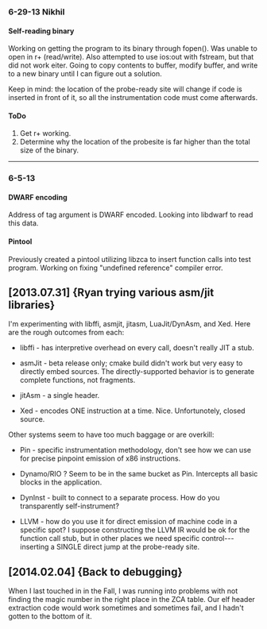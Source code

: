

### 6-29-13 Nikhil ###

#### Self-reading binary ####
Working on getting the program to its binary through fopen(). Was unable to open in r+ (read/write). Also attempted to use ios:out with fstream, but that did not work eiter. Going to copy contents to buffer, modify buffer, and write to a new binary until I can
figure out a solution.

Keep in mind: the location of the probe-ready site will change if code is inserted in front of
it, so all the instrumentation code must come afterwards.

#### ToDo ####
1. Get r+ working.
2. Determine why the location of the probesite is far higher than the total size of the binary.

------------------

### 6-5-13 ####

#### DWARF encoding ####
Address of tag argument is DWARF encoded. Looking into libdwarf to read this data.

#### Pintool ####
Previously created a pintool utilizing libzca to insert function calls into test program.
Working on fixing "undefined reference" compiler error.



[2013.07.31] {Ryan trying various asm/jit libraries}
----------------------------------------------------

I'm experimenting with libffi, asmjit, jitasm, LuaJit/DynAsm, and Xed.
Here are the rough outcomes from each:

  * libffi - has interpretive overhead on every call, doesn't really
    JIT a stub.
    
  * asmJit - beta release only; cmake build didn't work but very easy
             to directly embed sources.  The directly-supported
             behavior is to generate complete functions, not
             fragments.
  
  * jitAsm - a single header.

  * Xed - encodes ONE instruction at a time.  Nice.  Unfortunotely,
    closed source.


Other systems seem to have too much baggage or are overkill:

  * Pin - specific instrumentation methodology, don't see how
    we can use for precise pinpoint emission of x86 instructions.    
  * Dynamo/RIO ? Seem to be in the same bucket as Pin.  Intercepts all
    basic blocks in the application.
  * DynInst - built to connect to a separate process.  How do you
    transparently self-instrument?
    
  * LLVM - how do you use it for direct emission of machine code in a
    specific spot?  I suppose constructing the LLVM IR would be ok for
    the function call stub, but in other places we need specific
    control---inserting a SINGLE direct jump at the probe-ready site.

[2014.02.04] {Back to debugging}
----------------------------------------

When I last touched in in the Fall, I was running into problems with
not finding the magic number in the right place in the ZCA table.  Our
elf header extraction code would work sometimes and sometimes fail,
and I hadn't gotten to the bottom of it.





